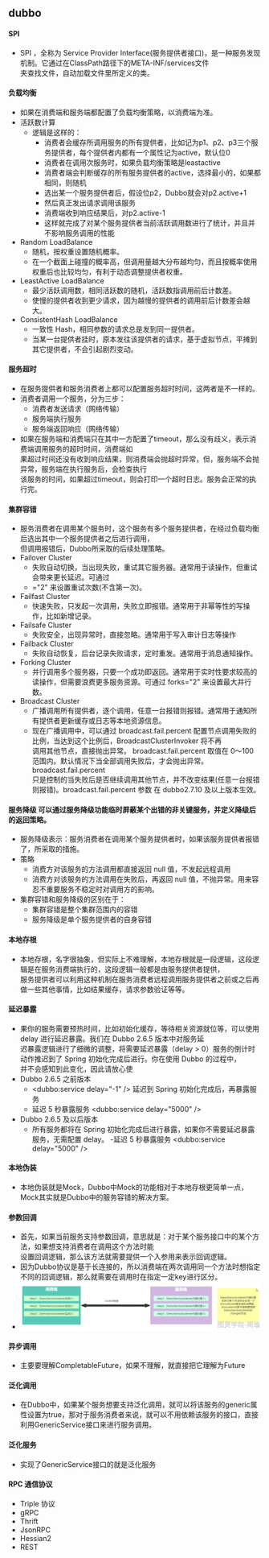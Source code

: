 ## dubbo

#### SPI
- SPI ，全称为 Service Provider Interface(服务提供者接口)，是一种服务发现机制。它通过在ClassPath路径下的META-INF/services文件  
夹查找文件，自动加载文件里所定义的类。
#### 负载均衡
- 如果在消费端和服务端都配置了负载均衡策略，以消费端为准。
- 活跃数计算
  - 逻辑是这样的：
    - 消费者会缓存所调用服务的所有提供者，比如记为p1、p2、p3三个服务提供者，每个提供者内都有一个属性记为active，默认位0 
    - 消费者在调用次服务时，如果负载均衡策略是leastactive 
    - 消费者端会判断缓存的所有服务提供者的active，选择最小的，如果都相同，则随机 
    - 选出某一个服务提供者后，假设位p2，Dubbo就会对p2.active+1 
    - 然后真正发出请求调用该服务 
    - 消费端收到响应结果后，对p2.active-1 
    - 这样就完成了对某个服务提供者当前活跃调用数进行了统计，并且并不影响服务调用的性能
- Random LoadBalance 
  - 随机，按权重设置随机概率。
  - 在一个截面上碰撞的概率高，但调用量越大分布越均匀，而且按概率使用权重后也比较均匀，有利于动态调整提供者权重。
- LeastActive LoadBalance 
  - 最少活跃调用数，相同活跃数的随机，活跃数指调用前后计数差。
  - 使慢的提供者收到更少请求，因为越慢的提供者的调用前后计数差会越大。
- ConsistentHash LoadBalance 
  - 一致性 Hash，相同参数的请求总是发到同一提供者。
  - 当某一台提供者挂时，原本发往该提供者的请求，基于虚拟节点，平摊到其它提供者，不会引起剧烈变动。
#### 服务超时
- 在服务提供者和服务消费者上都可以配置服务超时时间，这两者是不一样的。
- 消费者调用一个服务，分为三步：
  - 消费者发送请求（网络传输）
  - 服务端执行服务
  - 服务端返回响应（网络传输）
- 如果在服务端和消费端只在其中一方配置了timeout，那么没有歧义，表示消费端调用服务的超时时间，消费端如  
果超过时间还没有收到响应结果，则消费端会抛超时异常，但，服务端不会抛异常，服务端在执行服务后，会检查执行  
该服务的时间，如果超过timeout，则会打印一个超时日志。服务会正常的执行完。
#### 集群容错
- 服务消费者在调用某个服务时，这个服务有多个服务提供者，在经过负载均衡后选出其中一个服务提供者之后进行调用，  
但调用报错后，Dubbo所采取的后续处理策略。
- Failover Cluster
  - 失败自动切换，当出现失败，重试其它服务器。通常用于读操作，但重试会带来更长延迟。可通过 
  - ="2" 来设置重试次数(不含第一次)。
- Failfast Cluster 
  - 快速失败，只发起一次调用，失败立即报错。通常用于非幂等性的写操作，比如新增记录。
- Failsafe Cluster 
  - 失败安全，出现异常时，直接忽略。通常用于写入审计日志等操作
- Failback Cluster 
  - 失败自动恢复，后台记录失败请求，定时重发。通常用于消息通知操作。
- Forking Cluster 
  - 并行调用多个服务器，只要一个成功即返回。通常用于实时性要求较高的读操作，但需要浪费更多服务资源。可通过 forks="2" 来设置最大并行数。
- Broadcast Cluster 
  - 广播调用所有提供者，逐个调用，任意一台报错则报错。通常用于通知所有提供者更新缓存或日志等本地资源信息。
  - 现在广播调用中，可以通过 broadcast.fail.percent 配置节点调用失败的比例，当达到这个比例后，BroadcastClusterInvoker 将不再  
  调用其他节点，直接抛出异常。 broadcast.fail.percent 取值在 0～100 范围内。默认情况下当全部调用失败后，才会抛出异常。 broadcast.fail.percent  
  只是控制的当失败后是否继续调用其他节点，并不改变结果(任意一台报错则报错)。broadcast.fail.percent 参数 在 dubbo2.7.10 及以上版本生效。
#### 服务降级 可以通过服务降级功能临时屏蔽某个出错的非关键服务，并定义降级后的返回策略。
- 服务降级表示：服务消费者在调用某个服务提供者时，如果该服务提供者报错了，所采取的措施。
- 策略
  - 消费方对该服务的方法调用都直接返回 null 值，不发起远程调用
  - 消费方对该服务的方法调用在失败后，再返回 null 值，不抛异常。用来容忍不重要服务不稳定时对调用方的影响。
- 集群容错和服务降级的区别在于：
  - 集群容错是整个集群范围内的容错
  - 服务降级是单个服务提供者的自身容错
#### 本地存根
- 本地存根，名字很抽象，但实际上不难理解，本地存根就是一段逻辑，这段逻辑是在服务消费端执行的，这段逻辑一般都是由服务提供者提供，  
服务提供者可以利用这种机制在服务消费者远程调用服务提供者之前或之后再做一些其他事情，比如结果缓存，请求参数验证等等。
#### 延迟暴露
- 果你的服务需要预热时间，比如初始化缓存，等待相关资源就位等，可以使用 delay 进行延迟暴露。我们在 Dubbo 2.6.5 版本中对服务延  
迟暴露逻辑进行了细微的调整，将需要延迟暴露（delay > 0）服务的倒计时动作推迟到了 Spring 初始化完成后进行。你在使用 Dubbo 的过程中，  
并不会感知到此变化，因此请放心使
- Dubbo 2.6.5 之前版本
  - <dubbo:service delay="-1" /> 延迟到 Spring 初始化完成后，再暴露服务
  - 延迟 5 秒暴露服务 <dubbo:service delay="5000" />
- Dubbo 2.6.5 及以后版本 
  - 所有服务都将在 Spring 初始化完成后进行暴露，如果你不需要延迟暴露服务，无需配置 delay。
  -延迟 5 秒暴露服务 <dubbo:service delay="5000" />
#### 本地伪装
- 本地伪装就是Mock，Dubbo中Mock的功能相对于本地存根更简单一点，Mock其实就是Dubbo中的服务容错的解决方案。
#### 参数回调
- 首先，如果当前服务支持参数回调，意思就是：对于某个服务接口中的某个方法，如果想支持消费者在调用这个方法时能  
设置回调逻辑，那么该方法就需要提供一个入参用来表示回调逻辑。
- 因为Dubbo协议是基于长连接的，所以消费端在两次调用同一个方法时想指定不同的回调逻辑，那么就需要在调用时在指定一定key进行区分。
- ![](/studyforbat/pic/dubbocallback.png)
#### 异步调用
- 主要要理解CompletableFuture，如果不理解，就直接把它理解为Future
#### 泛化调用
- 在Dubbo中，如果某个服务想要支持泛化调用，就可以将该服务的generic属  
性设置为true，那对于服务消费者来说，就可以不用依赖该服务的接口，直接利用GenericService接口来进行服务调用。
#### 泛化服务
- 实现了GenericService接口的就是泛化服务
#### RPC 通信协议
- Triple 协议 
- gRPC
- Thrift
- JsonRPC
- Hessian2
- REST




